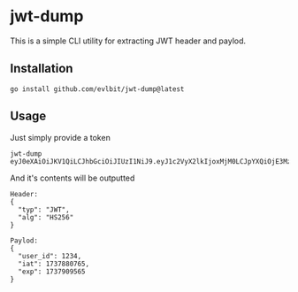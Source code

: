 # jwt-dump

This is a simple CLI utility for extracting JWT header and paylod.

## Installation

```
go install github.com/evlbit/jwt-dump@latest
```

## Usage

Just simply provide a token

```
jwt-dump eyJ0eXAiOiJKV1QiLCJhbGciOiJIUzI1NiJ9.eyJ1c2VyX2lkIjoxMjM0LCJpYXQiOjE3Mzc4ODA3NjUsImV4cCI6MTczNzkwOTU2NX0.vz0TO00wX8F_OhsMSsuDaRuKITJosIT2qmMoX8HTXf0
```

And it's contents will be outputted

```
Header:
{
  "typ": "JWT",
  "alg": "HS256"
}

Paylod:
{
  "user_id": 1234,
  "iat": 1737880765,
  "exp": 1737909565
}
```
